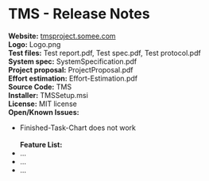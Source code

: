 # TMS - Release Notes
**Website:** [tmsproject.somee.com](http://tmsproject.somee.com/) </br>
**Logo:** Logo.png </br>
**Test files:** Test report.pdf, Test spec.pdf, Test protocol.pdf </br>
**System spec:** SystemSpecification.pdf </br>
**Project proposal:** ProjectProposal.pdf </br>
**Effort estimation:** Effort-Estimation.pdf </br>
**Source Code:** TMS </br>
**Installer:** TMSSetup.msi </br>
**License:** MIT license </br>
**Open/Known Issues:**
- Finished-Task-Chart does not work </br></br>
**Feature List:**
- ...
- ...
- ...

